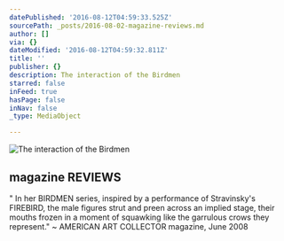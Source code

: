 ```yaml
---
datePublished: '2016-08-12T04:59:33.525Z'
sourcePath: _posts/2016-08-02-magazine-reviews.md
author: []
via: {}
dateModified: '2016-08-12T04:59:32.811Z'
title: ''
publisher: {}
description: The interaction of the Birdmen
starred: false
inFeed: true
hasPage: false
inNav: false
_type: MediaObject

---
```

![The interaction of the Birdmen](https://the-grid-user-content.s3-us-west-2.amazonaws.com/50bec513-995f-4e57-a1ac-7136a7738306.jpg)

<article style=""><h1>magazine REVIEWS</h1><p>" In her BIRDMEN series, inspired by a performance of Stravinsky's FIREBIRD, the male figures strut and preen across an implied stage, their mouths frozen in a moment of squawking like the garrulous crows they represent." ~ AMERICAN ART COLLECTOR magazine, June 2008</p></article>